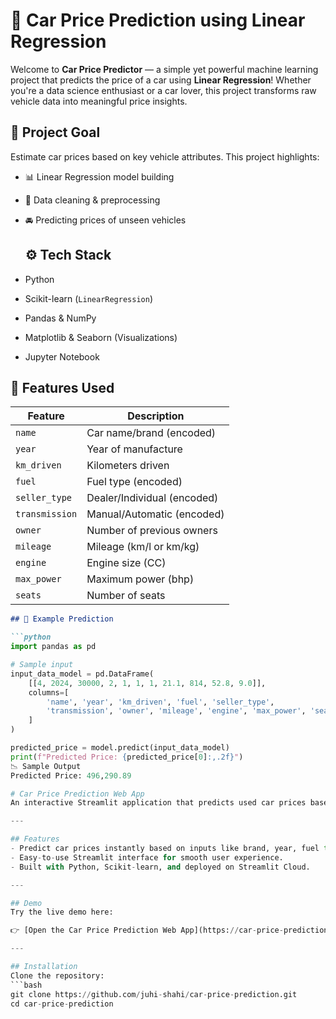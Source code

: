 # 🚗 Car Price Prediction using Linear Regression

Welcome to **Car Price Predictor** — a simple yet powerful machine learning project that predicts the price of a car using **Linear Regression**! Whether you're a data science enthusiast or a car lover, this project transforms raw vehicle data into meaningful price insights.
## 🎯 Project Goal
Estimate car prices based on key vehicle attributes. This project highlights:

- 📊 Linear Regression model building  
- 🧹 Data cleaning & preprocessing  
- 🚘 Predicting prices of unseen vehicles
  ## ⚙️ Tech Stack

- Python  
- Scikit-learn (`LinearRegression`)  
- Pandas & NumPy  
- Matplotlib & Seaborn (Visualizations)  
- Jupyter Notebook  
## 🔑 Features Used

| Feature         | Description                         |
|----------------|-------------------------------------|
| `name`         | Car name/brand (encoded)            |
| `year`         | Year of manufacture                 |
| `km_driven`    | Kilometers driven                   |
| `fuel`         | Fuel type (encoded)                 |
| `seller_type`  | Dealer/Individual (encoded)         |
| `transmission` | Manual/Automatic (encoded)          |
| `owner`        | Number of previous owners           |
| `mileage`      | Mileage (km/l or km/kg)             |
| `engine`       | Engine size (CC)                    |
| `max_power`    | Maximum power (bhp)                 |
| `seats`        | Number of seats                     |



```markdown
## 🧪 Example Prediction

```python
import pandas as pd

# Sample input
input_data_model = pd.DataFrame(
    [[4, 2024, 30000, 2, 1, 1, 1, 21.1, 814, 52.8, 9.0]],
    columns=[
        'name', 'year', 'km_driven', 'fuel', 'seller_type',
        'transmission', 'owner', 'mileage', 'engine', 'max_power', 'seats'
    ]
)

predicted_price = model.predict(input_data_model)
print(f"Predicted Price: {predicted_price[0]:,.2f}")
📉 Sample Output
Predicted Price: 496,290.89 

# Car Price Prediction Web App  
An interactive Streamlit application that predicts used car prices based on various features using a Linear Regression model.

---

## Features  
- Predict car prices instantly based on inputs like brand, year, fuel type, mileage, and more.  
- Easy-to-use Streamlit interface for smooth user experience.  
- Built with Python, Scikit-learn, and deployed on Streamlit Cloud.

---

## Demo  
Try the live demo here:  

👉 [Open the Car Price Prediction Web App](https://car-price-prediction-kfa7dwa78ythfejgtrlrpp.streamlit.app/)

---

## Installation  
Clone the repository:  
```bash
git clone https://github.com/juhi-shahi/car-price-prediction.git
cd car-price-prediction








